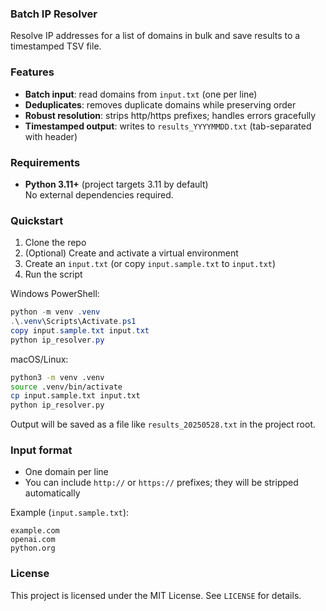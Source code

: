 ### Batch IP Resolver

Resolve IP addresses for a list of domains in bulk and save results to a timestamped TSV file.

### Features
- **Batch input**: read domains from `input.txt` (one per line)
- **Deduplicates**: removes duplicate domains while preserving order
- **Robust resolution**: strips http/https prefixes; handles errors gracefully
- **Timestamped output**: writes to `results_YYYYMMDD.txt` (tab-separated with header)

### Requirements
- **Python 3.11+** (project targets 3.11 by default)  
  No external dependencies required.

### Quickstart
1) Clone the repo
2) (Optional) Create and activate a virtual environment
3) Create an `input.txt` (or copy `input.sample.txt` to `input.txt`)
4) Run the script

Windows PowerShell:

```powershell
python -m venv .venv
.\.venv\Scripts\Activate.ps1
copy input.sample.txt input.txt
python ip_resolver.py
```

macOS/Linux:

```bash
python3 -m venv .venv
source .venv/bin/activate
cp input.sample.txt input.txt
python ip_resolver.py
```

Output will be saved as a file like `results_20250528.txt` in the project root.

### Input format
- One domain per line
- You can include `http://` or `https://` prefixes; they will be stripped automatically

Example (`input.sample.txt`):

```
example.com
openai.com
python.org
```

### License
This project is licensed under the MIT License. See `LICENSE` for details.


